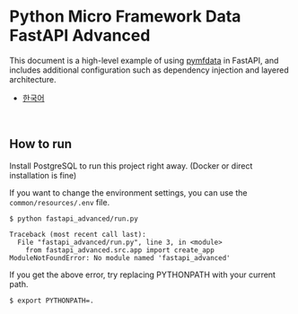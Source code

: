 # Python Micro Framework Data FastAPI Advanced

This document is a high-level example of using [pymfdata](https://github.com/NEONKID/python-mf-data) in FastAPI, and includes additional configuration such as dependency injection and layered architecture.

* [한국어](https://github.com/NEONKID/python-mf-data-example/blob/main/fastapi_advanced/README.ko.md)



<br />



## How to run

Install PostgreSQL to run this project right away. (Docker or direct installation is fine)

If you want to change the environment settings, you can use the ```common/resources/.env``` file.

```shell
$ python fastapi_advanced/run.py
```

```
Traceback (most recent call last):
  File "fastapi_advanced/run.py", line 3, in <module>
    from fastapi_advanced.src.app import create_app
ModuleNotFoundError: No module named 'fastapi_advanced'
```

If you get the above error, try replacing PYTHONPATH with your current path.

```shell
$ export PYTHONPATH=.
```